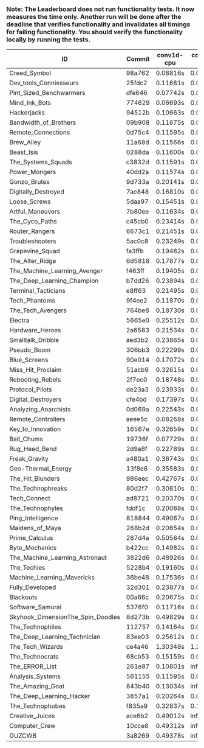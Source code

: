 ### Note: The Leaderboard does not run functionality tests. It now measures the time only. Another run will be done after the deadline that verifies functionality and invalidates all timings for failing functionality. You should verify the functionality locally by running the tests.

|ID|Commit|conv1d-cpu|conv1d-gpu|DWSPConv2D-gpu|gemm-gpu|avg|
|-|-|-|-|-|-|-|
|Creed_Symbol|98a762|0.08816s|0.04406s|2.98350s|1.81612s|1.23296s|
|Dev_tools_Conniesseurs|25fdc2|0.11681s|0.04607s|3.02119s|1.82116s|1.25131s|
|Pint_Sized_Benchwarmers|dfe646|0.07742s|0.05151s|2.99651s|1.88169s|1.25178s|
|Mind_Ink_Bots|774629|0.06693s|0.06357s|3.01918s|1.88052s|1.25755s|
|Hackerjacks|94512b|0.10663s|0.06088s|3.02499s|1.85558s|1.26202s|
|Bandwidth_of_Brothers|09b908|0.11675s|0.06733s|2.99965s|1.88839s|1.26803s|
|Remote_Connections|0d75c4|0.11595s|0.04653s|3.05024s|1.86681s|1.26988s|
|Brew_Alley|11a68d|0.11566s|0.04563s|3.02815s|1.89361s|1.27076s|
|Beast_Isis|0288da|0.11600s|0.09061s|3.04702s|1.83799s|1.27290s|
|The_Systems_Squads|c3832d|0.11591s|0.04353s|3.05385s|1.88622s|1.27488s|
|Power_Mongers|40dd2a|0.11574s|0.04556s|3.06032s|1.88082s|1.27561s|
|Gonzo_Brutes|9d733a|0.20141s|0.04608s|2.99595s|1.86459s|1.27701s|
|Digitally_Destroyed|7ac848|0.16810s|0.06311s|2.99260s|1.88834s|1.27804s|
|Loose_Screws|5daa97|0.15451s|0.08649s|3.04055s|1.83118s|1.27818s|
|Artful_Maneuvers|7b80ee|0.11634s|0.07206s|3.01592s|1.93981s|1.28603s|
|The_Cyco_Paths|c45cb0|0.23414s|0.07511s|2.99556s|1.84712s|1.28798s|
|Router_Rangers|6673c1|0.21451s|0.06776s|2.99726s|1.87610s|1.28891s|
|Troubleshooters|5ac0c8|0.23249s|0.05850s|3.04361s|1.82748s|1.29052s|
|Grapevine_Squad|fa3ffb|0.19482s|0.06485s|3.05697s|1.86360s|1.29506s|
|The_Alter_Ridge|6d5818|0.17877s|0.09782s|3.02205s|1.88246s|1.29528s|
|The_Machine_Learning_Avenger|f463ff|0.19405s|0.06631s|3.00800s|1.91892s|1.29682s|
|The_Deep_Learning_Champion|b7dd26|0.23894s|0.07131s|3.00232s|1.88229s|1.29871s|
|Terminal_Tacticians|e8ff63|0.21495s|0.06441s|3.02152s|1.89445s|1.29883s|
|Tech_Phantoms|9f4ee2|0.11870s|0.08704s|3.01141s|1.98706s|1.30105s|
|The_Tech_Avengers|764be8|0.18730s|0.06066s|3.09208s|1.86899s|1.30226s|
|Electra|5665e0|0.25512s|0.06362s|3.02958s|1.88189s|1.30755s|
|Hardware_Heroes|2a6583|0.21534s|0.06905s|3.07030s|1.88302s|1.30943s|
|Smalltalk_Dribble|aed3b2|0.23865s|0.06431s|3.00513s|1.93050s|1.30965s|
|Pseudo_Boom|306bb3|0.22299s|0.04383s|3.02887s|1.94481s|1.31012s|
|Blue_Screens|90e014|0.17072s|0.06157s|3.00544s|2.01355s|1.31282s|
|Miss_Hit_Proclaim|51acb9|0.32615s|0.07017s|3.03330s|1.84048s|1.31752s|
|Rebooting_Rebels|2f7ec0|0.18748s|0.06458s|3.03641s|1.98742s|1.31897s|
|Protocol_Pilots|de23a3|0.23933s|0.06909s|3.10247s|1.87550s|1.32160s|
|Digital_Destroyers|cfe4bd|0.17397s|0.06394s|3.03814s|2.01822s|1.32357s|
|Analyzing_Anarchists|0d069a|0.22543s|0.04703s|3.01895s|2.00635s|1.32444s|
|Remote_Controllers|aeee5c|0.08268s|0.04643s|3.25602s|1.91526s|1.32510s|
|Key_to_Innovation|16567e|0.32659s|0.04563s|3.07634s|1.88037s|1.33223s|
|Bait_Chums|19736f|0.07729s|0.06985s|2.99996s|2.21385s|1.34024s|
|Rug_Heed_Bend|2d9a8f|0.22789s|0.04239s|2.99389s|2.10487s|1.34226s|
|Freak_Gravity|a480a1|0.36743s|0.07585s|3.03522s|1.89063s|1.34228s|
|Geo-Thermal_Energy|13f8e6|0.35583s|0.07209s|3.04412s|1.93732s|1.35234s|
|The_Hit_Blunders|986eec|0.42767s|0.06140s|3.03325s|1.89486s|1.35430s|
|The_Technophreaks|80d2f7|0.30810s|0.13989s|3.10628s|1.89453s|1.36220s|
|Tech_Connect|ad8721|0.20370s|0.07032s|3.06826s|2.10901s|1.36282s|
|The_Technophyles|fddf1c|0.20088s|0.04444s|3.23730s|1.97421s|1.36421s|
|Ping_Intelligence|818844|0.49067s|0.05739s|3.02766s|1.89391s|1.36741s|
|Maidens_of_Maya|268b2d|0.20654s|0.06660s|3.09036s|2.13715s|1.37516s|
|Prime_Calculus|287d4a|0.50584s|0.08502s|3.03504s|1.88967s|1.37889s|
|Byte_Mechanics|b422cc|0.14982s|0.06551s|3.05649s|2.25841s|1.38256s|
|The_Machine_Learning_Astronaut|3822d6|0.48926s|0.07438s|3.02302s|1.95827s|1.38623s|
|The_Techies|5228b4|0.19160s|0.08136s|3.07332s|2.21182s|1.38953s|
|Machine_Learning_Mavericks|36be48|0.17536s|0.07113s|3.09573s|2.22428s|1.39163s|
|Fully_Developed|32d301|0.23877s|0.06302s|3.06154s|2.22084s|1.39604s|
|Blackouts|00a66c|0.20675s|0.06679s|3.12588s|2.22012s|1.40489s|
|Software_Samurai|5376f0|0.11716s|0.04699s|3.12092s|2.64012s|1.48130s|
|Skyhook_DimensionThe_Spin_Doodles|8d273b|0.49829s|0.06485s|3.04382s|2.33002s|1.48424s|
|The_Technophiles|112757|0.14164s|0.04586s|3.04857s|2.78526s|1.50533s|
|The_Deep_Learning_Technician|83ee03|0.25612s|0.06677s|3.13578s|2.89234s|1.58775s|
|The_Tech_Wizards|ce4a46|1.30348s|1.28155s|3.05502s|2.20610s|1.96154s|
|The_Technocrats|68cb53|0.15159s|0.08641s|3.18181s|5.74851s|2.29208s|
|The_ERROR_List|261e87|0.10801s|infs|3.00762s|1.88994s|infs|
|Analysis_Systems|561155|0.11595s|0.04608s|infs|infs|infs|
|The_Amazing_Goat|843b40|0.13034s|infs|3.04630s|2.64144s|infs|
|The_Deep_Learning_Hacker|3857a1|0.20264s|0.07343s|infs|2.02722s|infs|
|The_Technophobes|f835a9|0.32837s|0.18445s|infs|1.93226s|infs|
|Creative_Juices|ace6b2|0.49012s|infs|infs|4.61257s|infs|
|Computer_Crew|10cce8|0.49312s|infs|infs|4.59529s|infs|
|GUZCWB|3a8269|0.49378s|infs|infs|4.57155s|infs|
